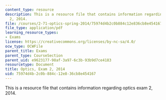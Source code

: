```yaml
---
content_type: resource
description: This is a resource file that contains information regarding optics exam
  2, 2014.
file: /courses/2-71-optics-spring-2014/75974d4b2c0b884c12e836cb8e454167_MIT2_71S14_s14_quiz2.pdf
file_type: application/pdf
learning_resource_types:
- Exams
license: https://creativecommons.org/licenses/by-nc-sa/4.0/
ocw_type: OCWFile
parent_title: Exams
parent_type: CourseSection
parent_uid: e9623177-98af-3a97-6c3b-93b9d7ce4183
resourcetype: Document
title: Optics, Exam 2, 2014
uid: 75974d4b-2c0b-884c-12e8-36cb8e454167
---
```

This is a resource file that contains information regarding optics exam 2, 2014.